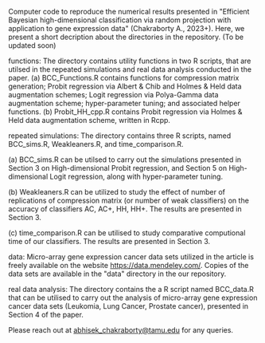Computer code to reproduce the numerical results presented in "Efficient Bayesian high-dimensional classification via random projection with application to gene expression data" (Chakraborty A., 2023+). Here, we present a short decription about the directories in the repository. (To be updated soon)

functions:
The directory contains utility functions in two R scripts, that are utilsed in the repeated simulations and real data analysis conducted in the paper. 
(a) BCC_Functions.R contains functions for compression matrix generation; Probit regression via Albert & Chib and Holmes & Held data augmentation schemes; Logit regression via Polya-Gamma data augmentation scheme; hyper-parameter tuning; and associated helper functions.
(b) Probit_HH_cpp.R contains Probit regression via Holmes & Held data augmentation scheme, written in Rcpp.

repeated simulations:
The directory contains three R scripts, named BCC_sims.R, Weakleaners.R, and time_comparison.R. 

(a) BCC_sims.R can be utilsed to carry out the simulations presented in Section 3 on High-dimensional Probit regression, and Section 5 on High-dimensional Logit regression, along with hyper-parameter tuning.

(b) Weakleaners.R can be utilized to study the effect of number of replications of compression matrix (or number of weak classifiers)  on the accuracy of classifiers AC, AC+, HH, HH+. The results are presented in Section 3.

(c) time_comparison.R can be utilised to study comparative computional time of our classifiers. The results are presented in Section 3.

data: 
Micro-array gene expression cancer data sets utilized in the article is freely available on the website https://data.mendeley.com/. Copies of the data sets are available in the "data" directory in the our repository.

real data analysis: 
The directory contains the a R script named BCC_data.R that can be utilised to carry out the analysis of micro-array gene expression cancer data sets (Leukomia, Lung Cancer, Prostate cancer), presented in Section 4 of the paper.

Please reach out at abhisek_chakraborty@tamu.edu for any queries.



